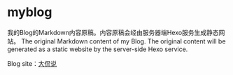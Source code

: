 # myblog

我的Blog的Markdown内容原稿。内容原稿会经由服务器端Hexo服务生成静态网站。
The original Markdown content of my Blog. The original content will be generated as a static website by the server-side Hexo service.

Blog site：[大侃说](https://xknife.net)
